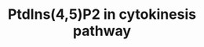 ---
authors:
- SElBoudllali
description: PtdIns(4,5)P2 in cytokenesis pathway
last-edited: 2022-02-21
organisms:
- Homo sapiens
redirect_from:
- /index.php/Pathway:WP5199
- /instance/WP5199
revision: null
schema-jsonld:
- '@context': https://schema.org/
  '@id': https://wikipathways.github.io/pathways/WP5199.html
  '@type': Dataset
  creator:
    '@type': Organization
    name: WikiPathways
  description: PtdIns(4,5)P2 in cytokenesis pathway
  keywords:
  - ''
  - Anillin
  - CDP-DAG
  - ECT2
  - Ezrin
  - F-actin
  - Moesin
  - Myosin2
  - OCLR1
  - PCL
  - PtdIns(3,4,5)P3
  - PtdIns(4,5)P2
  - RAB35
  - Radixin
  - RhoA
  - Septin2
  license: CC0
  name: PtdIns(4,5)P2 in cytokinesis pathway
seo: CreativeWork
title: PtdIns(4,5)P2 in cytokinesis pathway
wpid: WP5199
---